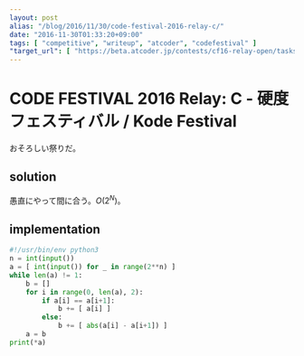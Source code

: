 ```yaml
---
layout: post
alias: "/blog/2016/11/30/code-festival-2016-relay-c/"
date: "2016-11-30T01:33:20+09:00"
tags: [ "competitive", "writeup", "atcoder", "codefestival" ]
"target_url": [ "https://beta.atcoder.jp/contests/cf16-relay-open/tasks/relay_c" ]
---
```


# CODE FESTIVAL 2016 Relay: C - 硬度フェスティバル / Kode Festival

おそろしい祭りだ。

## solution

愚直にやって間に合う。$O(2^N)$。

## implementation

``` python
#!/usr/bin/env python3
n = int(input())
a = [ int(input()) for _ in range(2**n) ]
while len(a) != 1:
    b = []
    for i in range(0, len(a), 2):
        if a[i] == a[i+1]:
            b += [ a[i] ]
        else:
            b += [ abs(a[i] - a[i+1]) ]
    a = b
print(*a)
```
